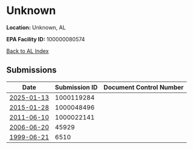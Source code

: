 # Unknown

**Location:** Unknown, AL

**EPA Facility ID:** 100000080574

[Back to AL Index](../../index.md)

## Submissions

| Date | Submission ID | Document Control Number |
|------|--------------|-------------------------|
| [2025-01-13](submissions/1000119284.md) | 1000119284 |  |
| [2015-01-28](submissions/1000048496.md) | 1000048496 |  |
| [2011-06-10](submissions/1000022141.md) | 1000022141 |  |
| [2006-06-20](submissions/45929.md) | 45929 |  |
| [1999-06-21](submissions/6510.md) | 6510 |  |
